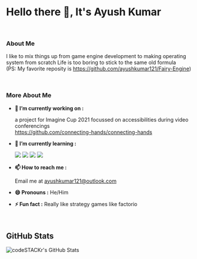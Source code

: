 # Hello there 👋, It's Ayush Kumar
<br/>

### About Me  

I like to mix things up from game engine development to making operating system from scratch Life is too boring to stick to the same old formula  
(PS: My favorite reposity is https://github.com/ayushkumar121/Fairy-Engine)

<br/>

### More About Me  

- **🔭 I’m currently working on :**  
  
  a project for Imagine Cup 2021 focussed on accessibilities during video conferencings  
  https://github.com/connecting-hands/connecting-hands
  
- **🌱 I’m currently learning :**
    
    <img src="https://img.shields.io/badge/docker%20-%230db7ed.svg?&style=for-the-badge&logo=docker&logoColor=white"/>
    <img src="https://img.shields.io/badge/azure%20-%230072C6.svg?&style=for-the-badge&logo=azure-devops&logoColor=white"/>
    
    <img src="https://img.shields.io/badge/TensorFlow%20-%23FF6F00.svg?&style=for-the-badge&logo=TensorFlow&logoColor=white" />
    <img src="https://img.shields.io/badge/Keras%20-%23D00000.svg?&style=for-the-badge&logo=Keras&logoColor=white"/>
    
- **📫 How to reach me :**  

    Email me at ayushkumar121@outlook.com
    
- **😄 Pronouns :** He/Him
- **⚡ Fun fact :** Really like strategy games like factorio

<br/>

 ## GitHub Stats

  <img align="left" alt="codeSTACKr's GitHub Stats" src="https://github-readme-stats-six-flame.vercel.app/api?username=ayushkumar121&show_icons=true&hide_border=false&theme=tokyonight" />
